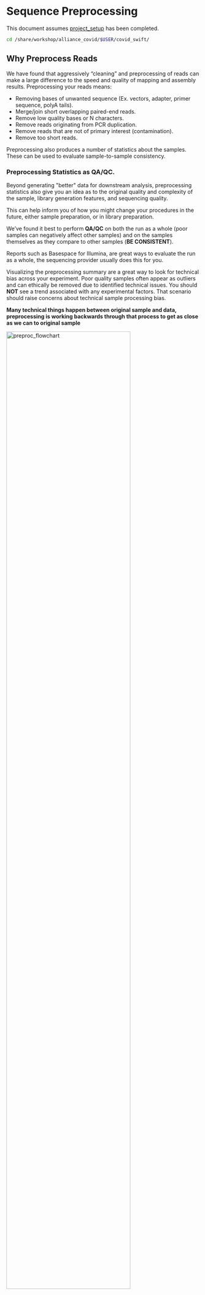 # Sequence Preprocessing

This document assumes [project_setup](./project_setup.md) has been completed.

```bash
cd /share/workshop/alliance_covid/$USER/covid_swift/
```

## Why Preprocess Reads

We have found that aggressively “cleaning” and preprocessing of reads can make a large difference to the speed and quality of mapping and assembly results. Preprocessing your reads means:

  * Removing bases of unwanted sequence (Ex. vectors, adapter, primer sequence, polyA tails).
  * Merge/join short overlapping paired-end reads.
  * Remove low quality bases or N characters.
  * Remove reads originating from PCR duplication.
  * Remove reads that are not of primary interest (contamination).
  * Remove too short reads.

Preprocessing also produces a number of statistics about the samples. These can be used to evaluate sample-to-sample consistency.

### Preprocessing Statistics as QA/QC.

Beyond generating "better" data for downstream analysis, preprocessing statistics also give you an idea as to the original quality and complexity of the sample, library generation features, and sequencing quality.

This can help inform you of how you might change your procedures in the future, either sample preparation, or in library preparation.

We’ve found it best to perform __QA/QC__ on both the run as a whole (poor samples can negatively affect other samples) and on the samples themselves as they compare to other samples (**BE CONSISTENT**).

Reports such as Basespace for Illumina, are great ways to evaluate the run as a whole, the sequencing provider usually does this for you.

Visualizing the preprocessing summary are a great way to look for technical bias across your experiment. Poor quality samples often appear as outliers and can ethically be removed due to identified technical issues. You should **NOT** see a trend associated with any experimental factors. That scenario should raise concerns about technical sample processing bias.

**Many technical things happen between original sample and data, preprocessing is working backwards through that process to get as close as we can to original sample**

<img src="preproc_figures/preproc_flowchart.png" alt="preproc_flowchart" width="80%"/>

### Covid Amplicon Preprocessing Workflow

1. Raw data stats.
1. Screen read as Covid vs contaminant (human).
1. Overlapping paired end reads and remove any adapters (overhangs).
1. Identify and remove primer sequences.
1. Remove reads containing 'N' bases.
1. Filter any reads that are less then, or greater than, some length parameter.
1. Preprocessed stats

## HTStream Streamed Preprocessing of Sequence Data

HTStream is a suite of preprocessing applications for high throughput sequencing data (ex. Illumina). A fast C++ implementation, designed with discreet functionality that can be pipelined together using standard Unix piping.

Benefits Include:
  * No intermediate files, reducing storage footprint.
  * Reduced I/O, files are only read in and written out once to disk.
  * Handles both single end and paired end reads at the same time.
  * Applications process reads at the same time allowing for process parallelization.
  * Built on top of mature C++ Boost libraries to reduce bugs and memory leaks.
  * Designed following the philosophy of [Program Design in the UNIX Environment](https://onlinelibrary.wiley.com/doi/abs/10.1002/j.1538-7305.1984.tb00055.x).
  * Works with native Unix/Linux applications such as grep/sed/awk etc.
  * Can build a custom preprocessing pipeline to fit the specific expectation of the data.
  * A single JSON output per sample detailing the preprocessing statistics from each application.

HTStream achieves these benefits by using a tab delimited intermediate format that allows for streaming from application to application. This streaming creates some awesome efficiencies when preprocessing HTS data and makes it fully interoperable with other standard Linux tools.

### HTStream applications

HTStream includes the following applications:

hts_AdapterTrimmer: Identify and remove adapter sequences.
hts_CutTrim: Discreet 5' and/or 3' basepair trimming.
hts_LengthFilter: Remove reads outside of min and/or max length.
hts_NTrimmer: Extract the longest subsequence with no Ns.
hts_Overlapper: Overlap paired end reads, removing adapters when present.
hts_PolyATTrim: Identify and remove polyA/T sequence.
hts_Primers: Identify and optionally remove 5' and/or 3' primer sequence.
hts_QWindowTrim: 5' and/or 3' quality score base trimming using windows.
hts_SeqScreener: Identify and remove/keep/count contaminants (default phiX).
hts_Stats: Compute read stats.
hts_SuperDeduper: Identify and remove PCR duplicates.

The source code and pre-compiled binaries for Linux can be downloaded and installed [from the GitHub repository](https://github.com/s4hts/HTStream).

HTStream is also avaiable on [Bioconda](https://bioconda.github.io/), and there is even an image on [Docker Hub](https://hub.docker.com/r/dzs74/htstream).

HTStream was designed to be extensible. We continue to add new preprocessing routines and welcome contributions from collaborators.

If you encounter any bugs or have suggestions for improvement, please post them to [issues](https://github.com/s4hts/HTStream/issues).

# HTStream Setup for our Project

## Example, running HTStream

Let's run the first step of our HTStream preprocessing pipeline, which is always to gather basic stats on the read files. For now, we're only going to run one sample through the pipeline.

When building a new pipeline, it is almost always a good idea to use a small subset of the data in order to speed up development. A small sample of reads will take seconds to process and help you identify problems that may have only been apparent after hours of waiting for the full data set to process.

1. Let's start by first taking a small subsample of reads, so that our trial run through the pipeline goes really quickly.

    ```bash
    cd /share/workshop/alliance_covid/$USER/covid_swift/
    mkdir -p HTS_testing
    cd HTS_testing
    pwd
    ```

    * *Why run ```pwd``` here?*

    Then create a small dataset.

    ```bash
    zcat ../00-RawData/Clinical_Batch5_4-8-21/GSR-SWIFT-2021-04-08-FS25275372_S12_L001_R1_001.fastq.gz | head -400000 | gzip > GSR-SWIFT-2021-04-08-FS25275372.subset_R1.fastq.gz
    zcat ../00-RawData/Clinical_Batch5_4-8-21/GSR-SWIFT-2021-04-08-FS25275372_S12_L001_R2_001.fastq.gz | head -400000 | gzip > GSR-SWIFT-2021-04-08-FS25275372.subset_R2.fastq.gz
    ls
    ```

    So we ```zcat``` (uncompress and send to stdout), pipe ```|```  to ```head``` (param -400000) then pipe to ```gzip``` to recompress and name our files subset.

    * *How many reads are we going to analyze in our subset?*

1. Now we'll run our first preprocessing step ```hts_Stats```, we are going to use the version of HTStream installed in '/share/workshop/mca_htstream/bin/'.

    ```bash
    cd /share/workshop/alliance_covid/$USER/covid_swift/HTS_testing
    export PATH=/share/workshop/alliance_covid/software/HTStream/bin/:$PATH
    hts_Stats --help
    ```

    * *What version of hts_Stats is loaded?*


1. Now lets run ```hts_Stats``` and look at the output.

    ```bash
    hts_Stats -1 GSR-SWIFT-2021-04-08-FS25275372.subset_R1.fastq.gz \
              -2 GSR-SWIFT-2021-04-08-FS25275372.subset_R2.fastq.gz \
              -L GSR-SWIFT-2021-04-08-FS25275372.stats.json > out.tab
    ```

    * *What happens if you run hts_Stats without piping output to out.tab?*

    * *Can you think of a way to view the output from hts_Stats in less without creating out.tab?*

    By default, all HTS apps output tab formatted files to the stdout.

    Take a look at the output (remember ```q``` quits):
    ```bash
    less out.tab
    ```

    The output was difficult to understand, lets try without line wrapping (note that you can also type ```-S``` from within ```less``` if you forget). Scroll with the arrow keys, left, right, up, and down.
    ```bash
    less -S out.tab
    ```

    And delete out.tab since we are done with it:
    ```bash
    rm out.tab
    ```

    Remember how this output looks, we will revisit it later.

1. Now lets change the command slightly.
    ```bash
    hts_Stats -1 GSR-SWIFT-2021-04-08-FS25275372.subset_R1.fastq.gz \
              -2 GSR-SWIFT-2021-04-08-FS25275372.subset_R2.fastq.gz \
              -L GSR-SWIFT-2021-04-08-FS25275372.stats.json -f GSR-SWIFT-2021-04-08-FS25275372.stats
    ```

    * *What parameters did we use, what do they do?*

    Lets take a look at the output of stats

    ```bash
    ls -lah
    ```

    <div class="output">msettles@tadpole:/share/workshop/alliance_covid/msettles/covid_swift/HTS_testing$     ls -lah
    total 34M
    drwxrwsr-x 2 msettles workshop    7 Aug  9 21:08 .
    drwxrwsr-x 4 msettles workshop    5 Aug  9 20:56 ..
    -rw-rw-r-- 1 msettles workshop  71K Aug  9 21:08 GSR-SWIFT-2021-04-08-FS25275372.stats.json
    -rw-rw-r-- 1 msettles workshop 8.0M Aug  9 21:08 GSR-SWIFT-2021-04-08-FS25275372.stats_R1.fastq.gz
    -rw-rw-r-- 1 msettles workshop 8.5M Aug  9 21:08 GSR-SWIFT-2021-04-08-FS25275372.stats_R2.fastq.gz
    -rw-rw-r-- 1 msettles workshop 8.0M Aug  9 21:02 GSR-SWIFT-2021-04-08-FS25275372.subset_R1.fastq.gz
    -rw-rw-r-- 1 msettles workshop 8.5M Aug  9 21:02 GSR-SWIFT-2021-04-08-FS25275372.subset_R2.fastq.gz
    </div>

    * *Which files were generated from hts\_Stats?*

1. Lets look at the file GSR-SWIFT-2021-04-08-FS25275372.stats\.json*

    ```bash
    cat GSR-SWIFT-2021-04-08-FS25275372.stats.json
    ```

    The logs generated by htstream are in [JSON](https://en.wikipedia.org/wiki/JSON) format, like a database format but meant to be readable.


## Next lets screen out PhiX, the Illumina control

1. First, view the help documentation for hts_SeqScreener

    ```bash
    cd /share/workshop/alliance_covid/$USER/covid_swift/HTS_testing
    hts_SeqScreener -h
    ```

    * *What parameters are needed to:
        1. provide a reference to hts_SeqScreener and
        2. count, and not screen occurrences?*

1. Run HTStream on the small test set.

    ```bash
    hts_SeqScreener -1 GSR-SWIFT-2021-04-08-FS25275372.subset_R1.fastq.gz \
                    -2 GSR-SWIFT-2021-04-08-FS25275372.subset_R2.fastq.gz \
                    -r -L GSR-SWIFT-2021-04-08-FS25275372.phix.json -f GSR-SWIFT-2021-04-08-FS25275372.phix
    ```

    * *Which files were generated from hts\_SeqScreener?*

    * *Lets look at the file GSR-SWIFT-2021-04-08-FS25275372.phix.json?*

    * *What do you notice about the GSR-SWIFT-2021-04-08-FS25275372.phix.json?*

    * *How many reads were identified as phix?*

### Stream multiple applications together.

The power of HTStream is the ability to stream reads through multiple programs using pipes. By streaming reads through programs, processing will be much quicker because each read is read in only once and written out only once. This approach also uses significantly less storage as there are no intermediate files. HTStream can do this by streaming a tab-delimited format called tab6.

Single end reads are 3 columns:

`read1id  read1seq  read1qual`

Paired end reads are 6 columns:

`read1id  read1seq  read1qual  read2id  read2seq  read2qual`

1. So lets first run hts_Stats and then hts_SeqScreener in a streamed fashion.

    ```bash
    cd /share/workshop/alliance_covid/$USER/covid_swift/HTS_testing

    hts_Stats -1 GSR-SWIFT-2021-04-08-FS25275372.subset_R1.fastq.gz \
              -2 GSR-SWIFT-2021-04-08-FS25275372.subset_R2.fastq.gz \
              -L GSR-SWIFT-2021-04-08-FS25275372.streamed.json |
    hts_SeqScreener -A GSR-SWIFT-2021-04-08-FS25275372.streamed.json \
              -f GSR-SWIFT-2021-04-08-FS25275372.streamed
    ```

    Note the pipe, ```|```, between the two applications!

    **Questions**
    * *What new parameters did we use here?*

    * *What parameter is SeqScreener using that specifies how reads are input?*

    * *Lets look at the file GSR-SWIFT-2021-04-08-FS25275372.streamed.json?*


    ```bash
    zless -S GSR-SWIFT-2021-04-08-FS25275372.streamed.json
    ```

## A Covid Amplicon preprocessing pipeline

1. hts_Stats: get stats on *input* raw reads
1. hts_SeqScreener: Inverse identify Covid sequences, screen out non-covid (human) sequences
1. hts_Overlapper: overlap, identify and remove adapter sequence
1. hts_Primers: Identify and remove primer sequences
1. hts_NTrimmer: trim to remove any remaining N characters
1. hts_LengthFilter: use to remove all reads < 50bp
1. hts_Stats: get stats on *output* cleaned reads

### Adapter trimming by overlapping reads.

Consider the three scenarios below

**Insert size > length of the number of cycles**

<img src="preproc_figures/overlap_pairs.png" alt="overlap_pairs" width="80%"/>

hts_AdapterTrimmer product: original pairs

hts_Overlapper product: original pairs

**Insert size < length of the number of cycles (10bp min)**

<img src="preproc_figures/overlap_single.png" alt="overlap_single" width="80%"/>

hts_AdapterTrimmer product: original pairs

hts_Overlapper product: extended, single

**Insert size < length of the read length**

<img src="preproc_figures/overlap_adapter.png" alt="overlap_adapter" width="80%"/>

hts_AdapterTrimmer product: adapter trimmed, pairs

hts_Overlapper product: adapter trimmed, single

Both hts_AdapterTrimmer and hts_Overlapper employ this principle to identify and remove adapters for paired-end reads. For paired-end reads the difference between the two are the output, as overlapper produces single-end reads when the pairs overlap and adapter trimmer keeps the paired end format. For single-end reads, adapter trimmer identifies and removes adapters by looking for the adapter sequence, where overlapper just ignores single-end reads (nothing to overlap).

### Primer identification and removal

Primers are **not** part of the sample genome, are artifical, and should therefor be removed. Further, looking for and identifying the primers on both the 5' and 3' ends validates the read was indeed produced by PCR (i.e. its not contaminant, or PhiX). hts_Primers, compares the beginning (primer region) of each read to all possible primers given and returns the best match < specified maximimum *Levenshtein* distance (mismatches, insertion, deletions) + final n basepair exact match.

The final exact matches are used to produce a hard cut between the primer and the interior sequences (a hard edge).

Further, hts_Primers allows for the detection of phase-shifted primers and the flip.


### Now lets see if we can find evidence of Illumina sequencing adapters in our subset.
Remember that Illumina reads must have P5 and P7 adapters and generally look like this (in R1 orientation):

P5---Read1primer---INSERT---IndexReadprimer--index--P7(rc)

This sequence is P7(rc): ATCTCGTATGCCGTCTTCTGCTTG. It should be at the end of any R1 that contains a full-length adapter sequence.

```bash
cd /share/workshop/alliance_covid/$USER/covid_swift/HTS_testing
zcat GSR-SWIFT-2021-04-08-FS25275372.subset_R1.fastq.gz | grep TCTCGTATGCCGTCTTCTGCTTG
```

* *What did you find?*
* *Do you remember how to count the number of instances?*
* *Roughly, what percentage of this data has adapters?*


### Lets put it all together

#### First lets copy the genome and primers over.

```bash
cd /share/workshop/alliance_covid/$USER/covid_swift/HTS_testing
cp -r /share/workshop/alliance_covid/rawdata/resources ../.
ls ../resources
```

* *How many files are there?*
* *`cat` or `less` the files to view their contents?*
* *how may 5' adapters are there? How many 3' adapters*

#### Then run the 'whole' pipeline

```bash
hts_Stats \
  --notes 'initial stats' \
  --stats-file GSR-SWIFT-2021-04-08-FS25275372.preprocessed.json \
  -1 GSR-SWIFT-2021-04-08-FS25275372.subset_R1.fastq.gz \
  -2 GSR-SWIFT-2021-04-08-FS25275372.subset_R2.fastq.gz | \
hts_Overlapper \
  --notes 'overlap and trim adapters' \
  --append-stats-file GSR-SWIFT-2021-04-08-FS25275372.preprocessed.json | \
hts_SeqScreener \
  --notes 'kmer match to Covid genome' \
  --append-stats-file GSR-SWIFT-2021-04-08-FS25275372.preprocessed.json \
  --inverse \
  --kmer 21 \
  --seq ../resources/NC_045512.2.fasta | \
hts_Primers \
  --notes 'identify and trip adapters' \
  --append-stats-file GSR-SWIFT-2021-04-08-FS25275372.preprocessed.json \
  --min_primer_matches 2 \
  --primers_5p ../resources/primer5p.fa \
  --primers_3p ../resources/primer3p.fa \
  --flip | \
hts_NTrimmer \
  --notes 'remove any reads with  N characters' \
  --append-stats-file GSR-SWIFT-2021-04-08-FS25275372.preprocessed.json \
  --exclude | \
hts_LengthFilter \
  --notes 'remove reads < 50bp' \
  --append-stats-file GSR-SWIFT-2021-04-08-FS25275372.preprocessed.json \
  --no-orphans \
  --min-length 50 | \
hts_Stats \
  --notes 'final stats' \
  --force \
  --append-stats-file GSR-SWIFT-2021-04-08-FS25275372.preprocessed.json \
  --fastq-output GSR-SWIFT-2021-04-08-FS25275372.preprocessed
```

Note the patterns:
* In the first routine we use -1 and -2 to specify the original reads.
* In the final routine -f fastq prefix to write out new preprocessed reads.
* For the log, we specify -L in the first app to write out to a new log, and then use -A for the second routine onward to append log output, generating a single log file at the end.
* All other parameters are algorithm specific, can review using --help

**Questions**
* *Review the final json output, how many reads do we have left?*

* *Confirm that number by counting the number of reads in the final output files.*

* *How many reads were screened out?*

* *How many adapters did we detect, cut off?*

* *How many reads did we identify with Primers?*

* *Anything else interesting?*

**Adapters?**

```bash
cd /share/workshop/alliance_covid/$USER/covid_swift/HTS_testing
zcat GSR-SWIFT-2021-04-08-FS25275372.preprocessed_R1.fastq.gz | grep TCTCGTATGCCGTCTTCTGCTTG
```

## Run HTStream on the Covid Samples.

We can now run the preprocessing routine across all samples on the real data using a SLURM script, [hts_preproc.slurm](../../software_scripts/scripts/hts_preproc.slurm), that we should take a look at now.

```bash
cd /share/workshop/alliance_covid/$USER/covid_swift/  # We'll run this from the main directory
wget https://raw.githubusercontent.com/ucdavis-bioinformatics-training/2021-Alliance-Makerere_Covid/master/software_scripts/scripts/hts_preproc.slurm -O hts_preproc.slurm
less hts_preproc.slurm
```

When you are done, type "q" to exit.

<pre class="prettyprint"><code class="language-sh" style="background-color:333333">#!/bin/bash

#SBATCH --job-name=htstream # Job name
#SBATCH --nodes=1
#SBATCH --ntasks=3
#SBATCH --time=1-0
#SBATCH --mem=500 # Memory pool for all cores (see also --mem-per-cpu)
#SBATCH --partition=production # cluster partition
#SBATCH --account=workshop # cluster account to use for the job
#SBATCH --reservation=workshop # cluster account reservation
#SBATCH --array=1-24
#SBATCH --output=slurmout/htstream-%A_%a.out # File to which STDOUT will be written
#SBATCH --error=slurmout/htstream-%A_%a.err # File to which STDERR will be written
#SBATCH --mail-type=ALL
#SBATCH --mail-user=your_email@whereever.com

start=`date +%s`
echo $HOSTNAME
echo "My SLURM_ARRAY_TASK_ID: " $SLURM_ARRAY_TASK_ID

sample=`sed "${SLURM_ARRAY_TASK_ID}q;d" $1`

outpath="01-HTS_Preproc_Amplicon"
dname=`dirname "$sample"`
[[ -d ${outpath}/${dname} ]] || mkdir -p ${outpath}/${dname}

echo "SAMPLE: ${sample}"

export PATH=/share/workshop/alliance_covid/software/HTStream/bin:$PATH

call="hts_Stats \
      	--notes 'initial stats' \
      	--stats-file ${outpath}/${sample}.json \
      	-1 00-RawData/${sample}_*R1*.fastq.gz \
      	-2 00-RawData/${sample}_*R2*.fastq.gz | \
      hts_Overlapper \
      	--notes 'overlap and trim adapters' \
      	--append-stats-file ${outpath}/${sample}.json | \
      hts_SeqScreener \
        --notes 'kmer match to Covid genome' \
        --append-stats-file ${outpath}/${sample}.json \
        --inverse \
      	--kmer 21 \
      	--seq resources/NC_045512.2.fasta | \
      hts_Primers \
      	--notes 'identify and trip adapters' \
      	--append-stats-file ${outpath}/${sample}.json \
      	--min_primer_matches 2 \
      	--primers_5p resources/primer5p.fa \
      	--primers_3p resources/primer3p.fa \
      	--flip | \
      hts_NTrimmer \
      	--notes 'remove any reads with  N characters' \
      	--append-stats-file ${outpath}/${sample}.json \
      	--exclude | \
      hts_LengthFilter \
      	--notes 'remove reads < 50bp' \
      	--append-stats-file ${outpath}/${sample}.json \
      	--no-orphans \
      	--min-length 50 | \
      hts_Stats \
      	--notes 'final stats' \
      	--force \
      	--append-stats-file ${outpath}/${sample}.json \
      	--fastq-output ${outpath}/${sample}"

echo $call
eval $call

end=`date +%s`
runtime=$((end-start))
echo $runtime
</code></pre>

Double check to make sure that slurmout and 01-HTS_Preproc directories have been created for output, then after looking at the script, let's run it.

```bash
cd /share/workshop/alliance_covid/$USER/covid_swift/
mkdir -p slurmout  # -p tells mkdir not to complain if the directory already exists
mkdir -p 01-HTS_Preproc_Amplicon
### Did you make a sample sheet? If not copy mine
cp /share/workshop/alliance_covid/rawdata/swift_samples.B5.txt .
```

#### moment of truth!
If you'd first like to edit the slurm script to include your email, do so now.

```bash
sbatch hts_preproc.slurm swift_samples.B5.txt
```

We can watch the progress of our task array using the 'squeue' command. Takes a couple minutes to process each sample.

```bash
squeue -u $USER  # use your username
```

## Quality Assurance - Preprocessing statistics as QA/QC.

Beyond generating "better" data for downstream analysis, cleaning statistics also give you an idea as to the original quality and complexity of the sample, library generation, and sequencing quality.

This can help inform you of how you might change your protocol/procedures in the future, either sample preparation, or in library preparation.

I’ve found it best to perform QA/QC on both the run as a whole (poor samples can affect other samples) and on the samples themselves as they compare to other samples **(BE CONSISTENT!)**.

Reports such as Basespace for Illumina, are great ways to evaluate the run as a whole, the sequencing provider usually does this for you. Plots of the preprocessing summary are a great way to look for technical bias across your experiment. Poor quality samples often appear as outliers and can ethically be removed due to identified technical issues.

1. Let's make sure that all jobs completed successfully.

    Lets first check all the "htstream_%\*.out" and "htstream_%\*.err" files:

    ```bash
    cd /share/workshop/alliance_covid/$USER/covid_swift/
    cat slurmout/htstream-*.out
    ```

    Look through the output and make sure you don't see any errors. Now do the same for the err files:

    ```bash
    cat slurmout/htstream-*.err
    ```

    Also, check the output files. First check the number of forward and reverse output files (should be 8 each):

    ```bash
    cd 01-HTS_Preproc_Amplicon
    ls */*R1* | wc -l
    ls */*R2* | wc -l
    ```

    Check the sizes of the files as well. Make sure there are no zero or near-zero size files and also make sure that the size of the files are in the same ballpark as each other:

    ```bash
    ls -lh *
    ```
<!--
    **IF** for some reason it didn't finish, is corrupted or you missed the session, please let one of us know and we will help, and you can copy over a completed copy

    ```bash
    #cp -r /share/workshop/alliance_covid/msettles/HTS_testing /share/workshop/alliance_covid/$USER/covid_swift/.
    #cp -r /share/workshop/alliance_covid/msettles/01-HTS_Preproc /share/workshop/alliance_covid/$USER/covid_swift/.
    ```
 -->
1. Let's take a look at the differences in adapter content between the input and output files. First look at the input file:

    ```bash
    cd /share/workshop/alliance_covid/$USER/covid_swift/
    zless 00-RawData/Clinical_Batch5_4-8-21/GSR-SWIFT-2021-04-08-FS25275372_S12_L001_R1_001.fastq.gz
    ```

    Let's search for the adapter sequence. Type '/' (a forward slash), and then type **AGATCGGAAGAGCACACGTCTGAACTCCAGTCAC** (the first part of the forward adapter). Press Enter. This will search for the sequence in the file and highlight each time it is found. You can now type "n" to cycle through the places where it is found. When you are done, type "q" to exit. Alternatively, you can use zcat and grep like we did earlier.

    Now look at the output file:

    ```bash
    zless 01-HTS_Preproc_Amplicon/Clinical_Batch5_4-8-21/GSR-SWIFT-2021-04-08-FS25275372_R1.fastq.gz
    ```

    If you scroll through the data (using the spacebar), you will see that some of the sequences have been trimmed. Now, try searching for **AGATCGGAAGAGCACACGTCTGAACTCCAGTCAC** again. You shouldn't find it (adapters were trimmed remember), but rarely is anything perfect. You may need to use Control-C to get out of the search and then "q" to exit the 'less' screen.

    Lets grep for the sequence and count occurrences

    ```bash
    zcat  00-RawData/Clinical_Batch5_4-8-21/GSR-SWIFT-2021-04-08-FS25275372_S12_L001_R1_001.fastq.gz | grep  AGATCGGAAGAGCACACGTCTGAACTCCAGTCAC | wc -l
    zcat  01-HTS_Preproc_Amplicon/Clinical_Batch5_4-8-21/GSR-SWIFT-2021-04-08-FS25275372_R1.fastq.gz | grep  AGATCGGAAGAGCACACGTCTGAACTCCAGTCAC | wc -l
    ```

    * *What is the reduction in adapters found?*

1. MultiQC QA/QC Summary of the json files.

Finally lets use [MultiQC](https://multiqc.info/) to generate a summary of our output. Currently MultiQC support for HTStream is in development by Bradley Jenner, and has not been included in the official MultiQC package. If you'd like to try it on your own data, you can find a copy here [https://github.com/s4hts/MultiQC](https://github.com/s4hts/MultiQC).

For now lets just do the smaller test dataset.
```bash
## Run multiqc to collect statistics and create a report:
cd /share/workshop/alliance_covid/$USER/covid_swift/
module load multiqc/htstream.dev0
multiqc -i mca-cleaning -o mca-htstream-report ./HTS_testing
```

Transfer mca-cleaning_multiqc_report.html to your computer and open it in a web browser.

Or in case of emergency, download this copy: [mca-cleaning_multiqc_report.html](mca-cleaning_multiqc_report.html)


### Another dataset

The second dataset Batch019A needs a samplesheet and edits to the slurm script. Specifically the number of samples is different. Go ahead and make these modifications and run the script.
